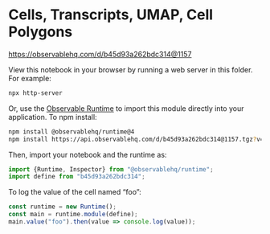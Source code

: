 # Cells, Transcripts, UMAP, Cell Polygons

https://observablehq.com/d/b45d93a262bdc314@1157

View this notebook in your browser by running a web server in this folder. For
example:

~~~sh
npx http-server
~~~

Or, use the [Observable Runtime](https://github.com/observablehq/runtime) to
import this module directly into your application. To npm install:

~~~sh
npm install @observablehq/runtime@4
npm install https://api.observablehq.com/d/b45d93a262bdc314@1157.tgz?v=3
~~~

Then, import your notebook and the runtime as:

~~~js
import {Runtime, Inspector} from "@observablehq/runtime";
import define from "b45d93a262bdc314";
~~~

To log the value of the cell named “foo”:

~~~js
const runtime = new Runtime();
const main = runtime.module(define);
main.value("foo").then(value => console.log(value));
~~~

